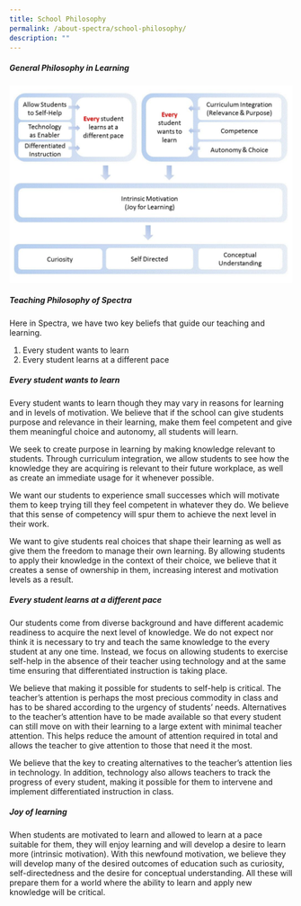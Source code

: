 ```yaml
---
title: School Philosophy
permalink: /about-spectra/school-philosophy/
description: ""
---
```

##### **General Philosophy in Learning**
![chart](/images/chart-1024x712.jpg)

##### **Teaching Philosophy of Spectra**

Here in Spectra, we have two key beliefs that guide our teaching and learning.

1. Every student wants to learn
2. Every student learns at a different pace

##### **Every student wants to learn**

Every student wants to learn though they may vary in reasons for learning and in levels of motivation. We believe that if the school can give students purpose and relevance in their learning, make them feel competent and give them meaningful choice and autonomy, all students will learn.

We seek to create purpose in learning by making knowledge relevant to students. Through curriculum integration, we allow students to see how the knowledge they are acquiring is relevant to their future workplace, as well as create an immediate usage for it whenever possible.

We want our students to experience small successes which will motivate them to keep trying till they feel competent in whatever they do. We believe that this sense of competency will spur them to achieve the next level in their work.

We want to give students real choices that shape their learning as well as give them the freedom to manage their own learning. By allowing students to apply their knowledge in the context of their choice, we believe that it creates a sense of ownership in them, increasing interest and motivation levels as a result.

##### **Every student learns at a different pace**

Our students come from diverse background and have different academic readiness to acquire the next level of knowledge. We do not expect nor think it is necessary to try and teach the same knowledge to the every student at any one time. Instead, we focus on allowing students to exercise self-help in the absence of their teacher using technology and at the same time ensuring that differentiated instruction is taking place.

We believe that making it possible for students to self-help is critical. The teacher’s attention is perhaps the most precious commodity in class and has to be shared according to the urgency of students’ needs. Alternatives to the teacher’s attention have to be made available so that every student can still move on with their learning to a large extent with minimal teacher attention. This helps reduce the amount of attention required in total and allows the teacher to give attention to those that need it the most.

We believe that the key to creating alternatives to the teacher’s attention lies in technology. In addition, technology also allows teachers to track the progress of every student, making it possible for them to intervene and implement differentiated instruction in class.

##### **Joy of learning**

When students are motivated to learn and allowed to learn at a pace suitable for them, they will enjoy learning and will develop a desire to learn more (intrinsic motivation). With this newfound motivation, we believe they will develop many of the desired outcomes of education such as curiosity, self-directedness and the desire for conceptual understanding. All these will prepare them for a world where the ability to learn and apply new knowledge will be critical.
